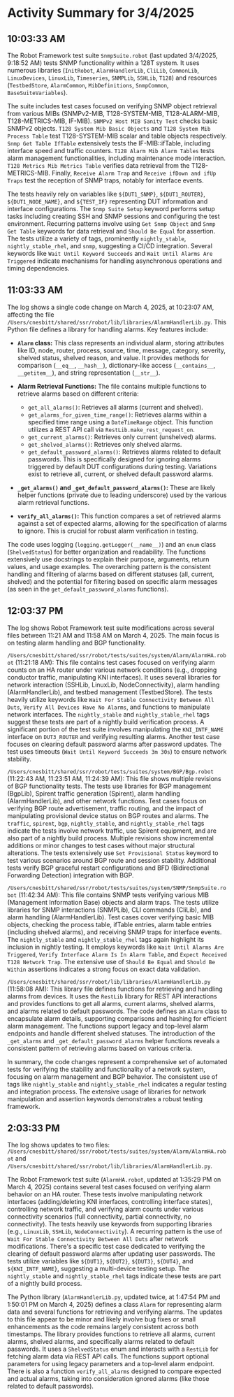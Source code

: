 # Activity Summary for 3/4/2025

## 10:03:33 AM
The Robot Framework test suite `SnmpSuite.robot` (last updated 3/4/2025, 9:18:52 AM)  tests SNMP functionality within a 128T system.  It uses numerous libraries (`InitRobot`, `AlarmHandlerLib`, `CliLib`, `CommonLib`, `LinuxDevices`, `LinuxLib`, `Timeseries`, `SNMPLib`, `SSHLib`, `T128`) and resources (`TestbedStore`, `AlarmCommon`, `MibDefinitions`, `SnmpCommon`, `BaseSuiteVariables`).

The suite includes test cases focused on verifying SNMP object retrieval from various MIBs (SNMPv2-MIB, T128-SYSTEM-MIB, T128-ALARM-MIB, T128-METRICS-MIB, IF-MIB).  `SNMPv2 Host MIB Sanity Test` checks basic SNMPv2 objects. `T128 System Mib Basic Objects` and `T128 System Mib Process Table`  test T128-SYSTEM-MIB scalar and table objects respectively.  `Snmp Get Table IfTable` extensively tests the IF-MIB::ifTable, including interface speed and traffic counters. `T128 Alarm Mib Alarm Tables` tests alarm management functionalities, including maintenance mode interaction. `T128 Metrics Mib Metrics Table` verifies data retrieval from the T128-METRICS-MIB.  Finally, `Receive Alarm Trap` and `Receive ifDown and ifUp Traps` test the reception of SNMP traps, notably for interface events.

The tests heavily rely on variables like `${DUT1_SNMP}`, `${DUT1_ROUTER}`, `${DUT1_NODE_NAME}`, and `${TEST_IF}` representing DUT information and interface configurations.  The `Snmp Suite Setup` keyword performs setup tasks including creating SSH and SNMP sessions and configuring the test environment.  Recurring patterns involve using `Get Snmp Object` and `Snmp Get Table` keywords for data retrieval and `Should Be Equal` for assertion. The tests utilize a variety of tags, prominently  `nightly_stable`, `nightly_stable_rhel`, and `snmp`, suggesting a CI/CD integration. Several keywords like `Wait Until Keyword Succeeds` and `Wait Until Alarms Are Triggered` indicate mechanisms for handling asynchronous operations and timing dependencies.


## 11:03:33 AM
The log shows a single code change on March 4, 2025, at 10:23:07 AM, affecting the file `/Users/cnesbitt/shared/ssr/robot/lib/libraries/AlarmHandlerLib.py`.  This Python file defines a library for handling alarms.  Key features include:

* **`Alarm` class:** This class represents an individual alarm, storing attributes like ID, node, router, process, source, time, message, category, severity, shelved status, shelved reason, and value. It provides methods for comparison (`__eq__`, `__hash__`), dictionary-like access (`__contains__`, `__getitem__`), and string representation (`__str__`).

* **Alarm Retrieval Functions:** The file contains multiple functions to retrieve alarms based on different criteria:
    * `get_all_alarms()`: Retrieves all alarms (current and shelved).
    * `get_alarms_for_given_time_range()`: Retrieves alarms within a specified time range using a `DateTimeRange` object.  This function utilizes a REST API call via `RestLib.make_rest_request_on`.
    * `get_current_alarms()`: Retrieves only current (unshelved) alarms.
    * `get_shelved_alarms()`: Retrieves only shelved alarms.
    * `get_default_password_alarms()`: Retrieves alarms related to default passwords.  This is specifically designed for ignoring alarms triggered by default DUT configurations during testing.  Variations exist to retrieve all, current, or shelved default password alarms.

* **`_get_alarms()` and `_get_default_password_alarms()`:**  These are likely helper functions (private due to leading underscore) used by the various alarm retrieval functions.

* **`verify_all_alarms()`:** This function compares a set of retrieved alarms against a set of expected alarms, allowing for the specification of alarms to ignore.  This is crucial for robust alarm verification in testing.


The code uses logging (`logging.getLogger(__name__)`) and an `enum` class (`ShelvedStatus`) for better organization and readability.  The functions extensively use docstrings to explain their purpose, arguments, return values, and usage examples.  The overarching pattern is the consistent handling and filtering of alarms based on different statuses (all, current, shelved) and the potential for filtering based on specific alarm messages (as seen in the `get_default_password_alarms` functions).


## 12:03:37 PM
The log shows Robot Framework test suite modifications across several files between 11:21 AM and 11:58 AM on March 4, 2025.  The main focus is on testing alarm handling and BGP functionality.

`/Users/cnesbitt/shared/ssr/robot/tests/suites/system/Alarm/AlarmHA.robot` (11:21:18 AM): This file contains test cases focused on verifying alarm counts on an HA router under various network conditions (e.g., dropping conductor traffic, manipulating KNI interfaces).  It uses several libraries for network interaction (SSHLib, LinuxLib, NodeConnectivity), alarm handling (AlarmHandlerLib), and testbed management (TestbedStore).  The tests heavily utilize keywords like `Wait For Stable Connectivity Between All Duts`, `Verify All Devices Have No Alarms`, and functions to manipulate network interfaces.  The `nightly_stable` and `nightly_stable_rhel` tags suggest these tests are part of a nightly build verification process.  A significant portion of the test suite involves manipulating the `KNI_INTF_NAME` interface on `DUT3_ROUTER` and verifying resulting alarms.  Another test case focuses on clearing default password alarms after password updates.  The test uses timeouts (`Wait Until Keyword Succeeds 3m 30s`) to ensure network stability.

`/Users/cnesbitt/shared/ssr/robot/tests/suites/system/BGP/Bgp.robot` (11:22:43 AM, 11:23:51 AM, 11:24:39 AM): This file shows multiple revisions of BGP functionality tests.  The tests use libraries for BGP management (BgpLib), Spirent traffic generation (Spirent), alarm handling (AlarmHandlerLib), and other network functions.  Test cases focus on verifying BGP route advertisement, traffic routing, and the impact of manipulating provisional device status on BGP routes and alarms.  The `traffic`, `spirent`, `bgp`, `nightly_stable`, and `nightly_stable_rhel` tags indicate the tests involve network traffic, use Spirent equipment, and are also part of a nightly build process.  Multiple revisions show incremental additions or minor changes to test cases without major structural alterations.  The tests extensively use `Set Provisional Status` keyword to test various scenarios around BGP route and session stability.  Additional tests verify BGP graceful restart configurations and BFD (Bidirectional Forwarding Detection) integration with BGP.

`/Users/cnesbitt/shared/ssr/robot/tests/suites/system/SNMP/SnmpSuite.robot` (11:42:34 AM): This file contains SNMP tests verifying various MIB (Management Information Base) objects and alarm traps. The tests utilize libraries for SNMP interactions (SNMPLib), CLI commands (CliLib), and alarm handling (AlarmHandlerLib). Test cases cover verifying basic MIB objects, checking the process table, ifTable entries, alarm table entries (including shelved alarms), and receiving SNMP traps for interface events. The `nightly_stable` and `nightly_stable_rhel` tags again highlight its inclusion in nightly testing.  It employs keywords like `Wait Until Alarms Are Triggered`, `Verify Interface Alarm Is In Alarm Table`, and `Expect Received T128 Network Trap`. The extensive use of `Should Be Equal` and `Should Be Within` assertions indicates a strong focus on exact data validation.


`/Users/cnesbitt/shared/ssr/robot/lib/libraries/AlarmHandlerLib.py` (11:58:08 AM): This library file defines functions for retrieving and handling alarms from devices. It uses the `RestLib` library for REST API interactions and provides functions to get all alarms, current alarms, shelved alarms, and alarms related to default passwords. The code defines an `Alarm` class to encapsulate alarm details, supporting comparisons and hashing for efficient alarm management.  The functions support legacy and top-level alarm endpoints and handle different shelved statuses.  The introduction of the `_get_alarms` and `_get_default_password_alarms` helper functions reveals a consistent pattern of retrieving alarms based on various criteria.


In summary, the code changes represent a comprehensive set of automated tests for verifying the stability and functionality of a network system, focusing on alarm management and BGP behavior. The consistent use of tags like `nightly_stable` and `nightly_stable_rhel` indicates a regular testing and integration process.  The extensive usage of libraries for network manipulation and assertion keywords demonstrates a robust testing framework.


## 2:03:33 PM
The log shows updates to two files: `/Users/cnesbitt/shared/ssr/robot/tests/suites/system/Alarm/AlarmHA.robot` and `/Users/cnesbitt/shared/ssr/robot/lib/libraries/AlarmHandlerLib.py`.

The Robot Framework test suite (`AlarmHA.robot`, updated at 1:35:29 PM on March 4, 2025)  contains several test cases focused on verifying alarm behavior on an HA router.  These tests involve manipulating network interfaces (adding/deleting KNI interfaces, controlling interface states), controlling network traffic, and verifying alarm counts under various connectivity scenarios (full connectivity, partial connectivity, no connectivity).  The tests heavily use keywords from supporting libraries (e.g., `LinuxLib`, `SSHLib`, `NodeConnectivity`).  A recurring pattern is the use of `Wait For Stable Connectivity Between All Duts` after network modifications.  There's a specific test case dedicated to verifying the clearing of default password alarms after updating user passwords.  The tests utilize variables like `${DUT1}`, `${DUT2}`, `${DUT3}`, `${DUT4}`, and `${KNI_INTF_NAME}`, suggesting a multi-device testing setup.  The `nightly_stable` and `nightly_stable_rhel` tags indicate these tests are part of a nightly build process.


The Python library (`AlarmHandlerLib.py`, updated twice, at 1:47:54 PM and 1:50:01 PM on March 4, 2025) defines a class `Alarm` for representing alarm data and several functions for retrieving and verifying alarms.  The updates to this file appear to be minor and likely involve bug fixes or small enhancements as the code remains largely consistent across both timestamps.  The library provides functions to retrieve all alarms, current alarms, shelved alarms, and specifically alarms related to default passwords.  It uses a `ShelvedStatus` enum and interacts with a `RestLib` for fetching alarm data via REST API calls.  The functions support optional parameters for using legacy parameters and a top-level alarm endpoint.  There is also a function `verify_all_alarms` designed to compare expected and actual alarms, taking into consideration ignored alarms (like those related to default passwords).
